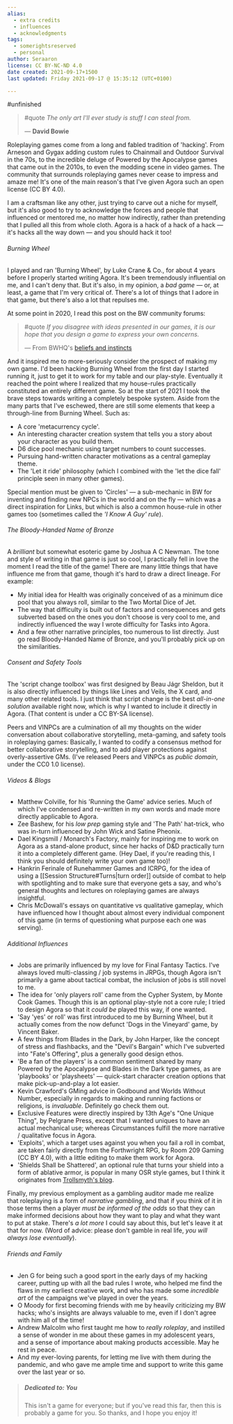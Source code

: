 ```yaml
---
alias:
  - extra credits
  - influences
  - acknowledgments
tags:
  - somerightsreserved
  - personal
author: Seraaron
license: CC BY-NC-ND 4.0
date created: 2021-09-17+1500
last updated: Friday 2021-09-17 @ 15:35:12 (UTC+0100)

---
```


#unfinished 

> #quote
> *The only art I'll ever study is stuff I can steal from.*
> 
> — **David Bowie**

Roleplaying games come from a long and fabled tradition of 'hacking'. From Arneson and Gygax adding custom rules to Chainmail and Outdoor Survival in the 70s, to the incredible deluge of Powered by the Apocalypse games that came out in the 2010s, to even the modding scene in video games. The community that surrounds roleplaying games never cease to impress and amaze me! It's one of the main reason's that I've given Agora such an open license (CC BY 4.0).

I am a craftsman like any other, just trying to carve out a niche for myself, but it's also good to try to acknowledge the forces and people that influenced or mentored me, no matter how indirectly, rather than pretending that I pulled all this from whole cloth. Agora is a hack of a hack of a hack — it's hacks all the way down — and you should hack it too!

###### Burning Wheel

I played and ran 'Burning Wheel', by Luke Crane & Co., for about 4 years before I properly started writing Agora. It's been tremendously influential on me, and I can't deny that. But it's also, in my opinion, a _bad game_  — or, at least, a game that I'm very critical of. There's a lot of things that I adore in that game, but there's also a lot that repulses me.

At some point in 2020, I read this post on the BW community forums:

> #quote 
> *If you disagree with ideas presented in our games, it is our hope that you design a game to express your own concerns.*
> 
> — From BWHQ's [beliefs and instincts](https://forums.burningwheel.com/t/bwhq-beliefs-and-instincts/21520)

And it inspired me to more-seriously consider the prospect of making my own game. I'd been hacking Burning Wheel from the first day I started running it, just to get it to work for my table and our play-style. Eventually it reached the point where I realized that my house-rules practically constituted an entirely different game. So at the start of 2021 I took the brave steps towards writing a completely bespoke system. Aside from the many parts that I've eschewed, there are still some elements that keep a through-line from Burning Wheel. Such as:

-   A core 'metacurrency cycle'.
-   An interesting character creation system that tells you a story about your character as you build them.
-   D6 dice pool mechanic using target numbers to count successes.
-   Pursuing hand-written character motivations as a central gameplay theme.
-   The 'Let it ride' philosophy (which I combined with the 'let the dice fall' principle seen in many other games).

Special mention must be given to 'Circles' — a sub-mechanic in BW for inventing and finding new NPCs in the world and on the fly — which was a direct inspiration for Links, but which is also a common house-rule in other games too (sometimes called the *'I Know A Guy' rule*).

###### The Bloody-Handed Name of Bronze

A _brilliant_ but somewhat esoteric game by Joshua A C Newman. The tone and style of writing in that game is just so cool, I practically fell in love the moment I read the title of the game! There are many little things that have influence me from that game, though it's hard to draw a direct lineage. For example:

-   My initial idea for Health was originally conceived of as a minimum dice pool that you always roll, similar to the Two Mortal Dice of Jet.
-   The way that difficulty is built out of factors and consequences and gets subverted based on the ones you don't choose is very cool to me, and indirectly influenced the way I wrote difficulty for Tasks into Agora.
-   And a few other narrative principles, too numerous to list directly. Just go read Bloody-Handed Name of Bronze, and you'll probably pick up on the similarities.

###### Consent and Safety Tools

The 'script change toolbox' was first designed by Beau Jágr Sheldon, but it is also directly influenced by things like Lines and Veils, the X card, and many other related tools. I just think that script change is the best _all-in-one solution_ available right now, which is why I wanted to include it directly in Agora. (That content is under a CC BY-SA license).

Peers and VINPCs are a culmination of all my thoughts on the wider conversation about collaborative storytelling, meta-gaming, and safety tools in roleplaying games: Basically, I wanted to codify a consensus method for better collaborative storytelling, and to add player protections against overly-assertive GMs. (I've released Peers and VINPCs as *public domain*, under the CC0 1.0 license).

###### Videos & Blogs

-   Matthew Colville, for his 'Running the Game' advice series. Much of which I've condensed and re-written in my own words and made more directly applicable to Agora.
-   Zee Bashew, for his _low prep_ gaming style and 'The Path' hat-trick, who was in-turn influenced by John Wick and Satine Pheonix.
-   Dael Kingsmill / Monarch's Factory, mainly for inspiring me to work on Agora as a stand-alone product, since her hacks of D&D practically turn it into a completely different game. (Hey Dael, if you're reading this, I think you should definitely write your own game too)!
-   Hankrin Ferinale of Runehammer Games and ICRPG, for the idea of using a [[Session Structure#Turns|turn order]] outside of combat to help with spotlighting and to make sure that everyone gets a say, and who's general thoughts and lectures on roleplaying games are always insightful.
-   Chris McDowall's essays on quantitative vs qualitative gameplay, which have influenced how I thought about almost every individual component of this game (in terms of questioning what purpose each one was serving).

###### Additional Influences

-   Jobs are primarily influenced by my love for Final Fantasy Tactics. I've always loved multi-classing / job systems in JRPGs, though Agora isn't primarily a game about tactical combat, the inclusion of jobs is still novel to me.
-   The idea for 'only players roll' came from the Cypher System, by Monte Cook Games. Though this is an optional play-style not a core rule; I tried to design Agora so that it _could be_ played this way, if one wanted.
-   'Say 'yes' or roll' was first introduced to me by Burning Wheel, but it actually comes from the now defunct 'Dogs in the Vineyard' game, by Vincent Baker.
-   A few things from Blades in the Dark, by John Harper, like the concept of stress and flashbacks, and the "Devil's Bargain" which I've subverted into "Fate's Offering", plus a generally good design ethos.
-  'Be a fan of the players' is a common sentiment shared by many Powered by the Apocalypse and Blades in the Dark type games, as are 'playbooks' or 'playsheets' — quick-start character creation options that make pick-up-and-play a lot easier.
- Kevin Crawford's GMing advice in Godbound and Worlds Without Number, especially in regards to making and running factions or religions, is _invaluable_. Definitely go check them out.
-   Exclusive Features were directly inspired by 13th Age's "One Unique Thing", by Pelgrane Press,  except that I wanted uniques to have an actual mechanical use; whereas Circumstances fulfill the more narrative / qualitative focus in Agora. 
-   'Exploits', which a target uses against you when you fail a roll in combat, are taken fairly directly from the Forthwright RPG, by Room 209 Gaming (CC BY 4.0), with a little editing to make them work for Agora.
-   'Shields Shall be Shattered', an optional rule that turns your shield into a form of ablative armor, is popular in many OSR style games, but I think it originates from [Trollsmyth's blog](https://trollsmyth.blogspot.com/2008/05/shields-shall-be-splintered.html).

Finally, my previous employment as a gambling auditor made me realize that roleplaying is a form of _narrative gambling_, and that if you think of it in those terms then a player _must be informed of the odds_ so that they can make informed decisions about how they want to play and what they want to put at stake. There's *a lot more* I could say about this, but let's leave it at that for now. (Word of advice: please don't gamble in real life, _you will always lose eventually_).

###### Friends and Family

-   Jen G for being such a good sport in the early days of my hacking career, putting up with all the bad rules I wrote, who helped me find the flaws in my earliest creative work, and who has made some _incredible art_ of the campaigns we've played in over the years.
-   O Moody for first becoming friends with me by heavily criticizing my BW hacks; who's insights are always valuable to me, even if I don't agree with him all of the time! 
-   Andrew Malcolm who first taught me how to *really roleplay*, and instilled a sense of wonder in me about these games in my adolescent years, and a sense of importance about making products accessible. May he rest in peace.
-   And my ever-loving parents, for letting me live with them during the pandemic, and who gave me ample time and support to write this game over the last year or so.

> ##### Dedicated to: You
> 
> This isn't a game for everyone;
> but if you've read this far,
> then this is probably a game for you.
> So thanks, 
> and I hope you enjoy it!